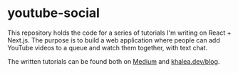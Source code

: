 # youtube-social

This repository holds the code for a series of tutorials I'm writing on React + Next.js. The purpose is to build a web application where people can add YouTube videos to a queue and watch them together, with text chat. 

The written tutorials can be found both on [Medium](https://northkhalea.medium.com/) and [khalea.dev/blog](https://www.khalea.dev/blog). 